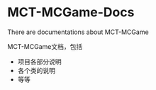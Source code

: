 MCT-MCGame-Docs
===============

There are documentations about MCT-MCGame

MCT-MCGame文档，包括

* 项目各部分说明
* 各个类的说明
* 等等
